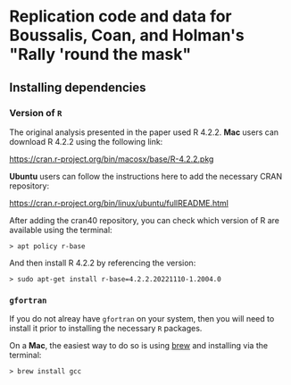 # Replication code and data for Boussalis, Coan, and Holman's "Rally 'round the mask"

## Installing dependencies

### Version of ``R`` 

The original analysis presented in the paper used R 4.2.2. **Mac** users can download R 4.2.2 using the following link:

https://cran.r-project.org/bin/macosx/base/R-4.2.2.pkg

**Ubuntu** users can follow the instructions here to add the necessary CRAN repository:

https://cran.r-project.org/bin/linux/ubuntu/fullREADME.html

After adding the cran40 repository, you can check which version of R are available using the terminal:

```
> apt policy r-base
```

And then install R 4.2.2 by referencing the version:

```
> sudo apt-get install r-base=4.2.2.20221110-1.2004.0
```

### ``gfortran``

If you do not alreay have ``gfortran`` on your system, then you will need to install it prior to installing the necessary ``R`` packages. 

On a **Mac**, the easiest way to do so is using [brew](https://brew.sh/) and installing via the terminal:

```
> brew install gcc
```
